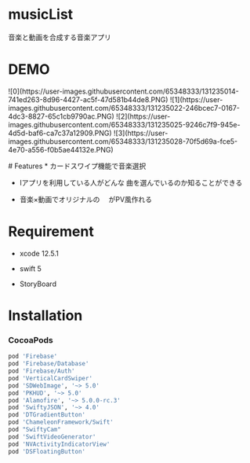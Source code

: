 # musicList
音楽と動画を合成する音楽アプリ

# DEMO
<p float="left">
![0](https://user-images.githubusercontent.com/65348333/131235014-741ed263-8d96-4427-ac5f-47d581b44de8.PNG)
![1](https://user-images.githubusercontent.com/65348333/131235022-246bcec7-0167-4dc3-8827-65c1cb9790ac.PNG)
![2](https://user-images.githubusercontent.com/65348333/131235025-9246c7f9-945e-4d5d-baf6-ca7c37a12909.PNG)
![3](https://user-images.githubusercontent.com/65348333/131235028-70f5d69a-fce5-4e70-a556-f0b5ae44132e.PNG)
</p>
# Features
* カードスワイプ機能で音楽選択

* Iアプリを利用している人がどんな
曲を選んでいるのか知ることができる

* 音楽×動画でオリジナルの
　がPV風作れる


# Requirement

* xcode 12.5.1

* swift 5

* StoryBoard

# Installation
### CocoaPods
```ruby
pod 'Firebase'
pod 'Firebase/Database'
pod 'Firebase/Auth'
pod 'VerticalCardSwiper'
pod 'SDWebImage', '~> 5.0'
pod 'PKHUD', '~> 5.0'
pod 'Alamofire', '~> 5.0.0-rc.3'
pod 'SwiftyJSON', '~> 4.0'
pod 'DTGradientButton'
pod 'ChameleonFramework/Swift'
pod "SwiftyCam"
pod 'SwiftVideoGenerator'
pod 'NVActivityIndicatorView'
pod 'DSFloatingButton'
```
